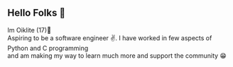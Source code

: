 ## Hello Folks 👋
Im Oiklite (17):boy:\
Aspiring to be a software engineer :v:. I have worked in few aspects of Python and C programming\
and am making my way to learn much more and support the community :grin:
<!---
Oiklite01/Oiklite01 is a ✨ special ✨ repository because its `README.md` (this file) appears on your GitHub profile.
You can click the Preview link to take a look at your changes.
--->

